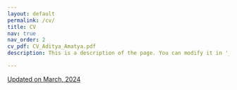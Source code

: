 ```yaml
---
layout: default
permalink: /cv/
title: CV
nav: true
nav_order: 2
cv_pdf: CV_Aditya_Amatya.pdf
description: This is a description of the page. You can modify it in '_pages/cv.md'. You can also change or remove the top pdf download button. Use cv as layout for customized cv page and edit the cv.yml

---
```



<!-- <embed src="{{ page.cv_pdf | prepend: 'assets/pdf/' | relative_url}}" width="500" height="60075" type="application/pdf"> -->

<a
            href="{{ page.cv_pdf | prepend: 'assets/pdf/' | relative_url}}"
            target="_blank"
            rel="noopener noreferrer"
            class="float-right"
            ><i class="fa-solid fa-file-pdf"></i> Updated on March, 2024 </a>

<br>


<div class="resume-pdf">
    <object data="{{ page.cv_pdf | prepend: 'assets/pdf/' | relative_url}}" width="100%" height="825" type="application/pdf"></object>
</div>

<!-- <iframe class="resume-pdf"  
    width="100%" 
    height="825" 
    src="{{ site.url }}{{ site.baseurl }}/assets/pdf/CV_Aditya_Amatya.pdf"> 
</iframe>  -->

